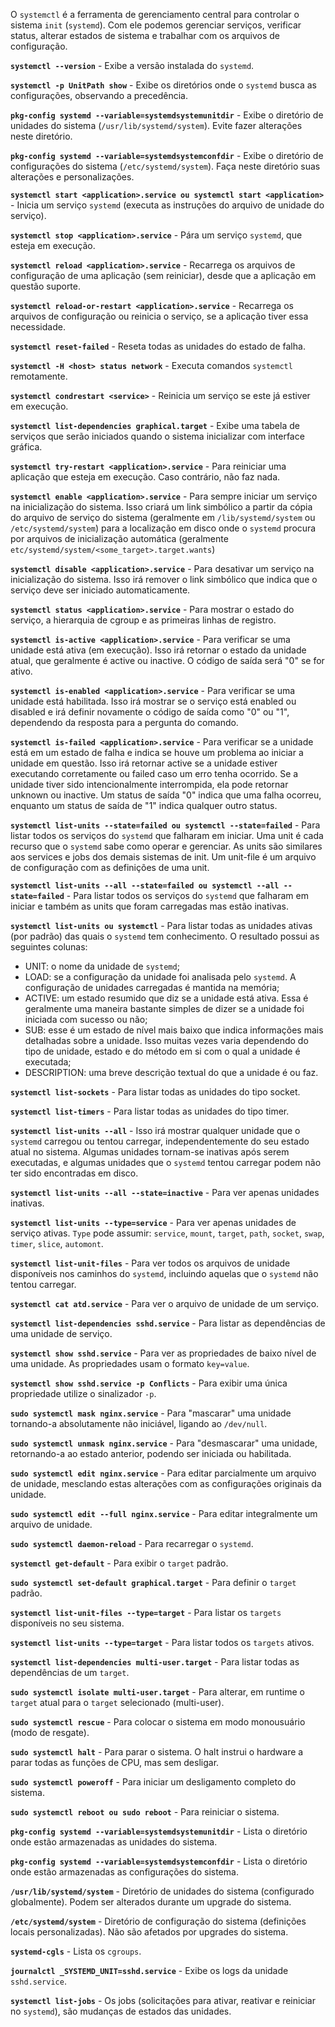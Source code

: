 O `systemctl` é a ferramenta de gerenciamento central para controlar o sistema `init` (`systemd`). Com ele podemos gerenciar serviços, verificar status, alterar estados de sistema e trabalhar com os arquivos de configuração.

**```systemctl --version```** - Exibe a versão instalada do `systemd`.

**```systemctl -p UnitPath show```** - Exibe os diretórios onde o `systemd` busca as configurações, observando a precedência.

**```pkg-config systemd --variable=systemdsystemunitdir```** - Exibe o diretório de unidades do sistema (`/usr/lib/systemd/system`). Evite fazer alterações neste diretório.

**```pkg-config systemd --variable=systemdsystemconfdir```** - Exibe o diretório de configurações do sistema (`/etc/systemd/system`). Faça neste diretório suas alterações e personalizações.

**```systemctl start <application>.service ou systemctl start <application>```** - Inicia um serviço `systemd` (executa as instruções do arquivo de unidade do serviço).

**```systemctl stop <application>.service```** - Pára um serviço `systemd`, que esteja em execução.

**```systemctl reload <application>.service```** - Recarrega os arquivos de configuração de uma aplicação (sem reiniciar), desde que a aplicação em questão suporte.

**```systemctl reload-or-restart <application>.service```** - Recarrega os arquivos de configuração ou reinicia o serviço, se a aplicação tiver essa necessidade.

**```systemctl reset-failed```** - Reseta todas as unidades do estado de falha.

**```systemctl -H <host> status network```** - Executa comandos `systemctl` remotamente.

**```systemctl condrestart <service>```** - Reinicia um serviço se este já estiver em execução.

**```systemctl list-dependencies graphical.target```** - Exibe uma tabela de serviços que serão iniciados quando o sistema inicializar com interface gráfica.

**```systemctl try-restart <application>.service```** - Para reiniciar uma aplicação que esteja em execução. Caso contrário, não faz nada.

**```systemctl enable <application>.service```** - Para sempre iniciar um serviço na inicialização do sistema. Isso criará um link simbólico a partir da cópia do arquivo de serviço do sistema (geralmente em `/lib/systemd/system` ou `/etc/systemd/system`) para a localização em disco onde o `systemd` procura por arquivos de inicialização automática (geralmente `etc/systemd/system/<some_target>.target.wants`)

**```systemctl disable <application>.service```** - Para desativar um serviço na inicialização do sistema. Isso irá remover o link simbólico que indica que o serviço deve ser iniciado automaticamente.

**```systemctl status <application>.service```** - Para mostrar o estado do serviço, a hierarquia de cgroup e as primeiras linhas de registro.

**```systemctl is-active <application>.service```** - Para verificar se uma unidade está ativa (em execução). Isso irá retornar o estado da unidade atual, que geralmente é active ou inactive. O código de saída será "0" se for ativo.

**```systemctl is-enabled <application>.service```** - Para verificar se uma unidade está habilitada. Isso irá mostrar se o serviço está enabled ou disabled e irá definir novamente o código de saída como "0" ou "1", dependendo da resposta para a pergunta do comando.

**```systemctl is-failed <application>.service```** - Para verificar se a unidade está em um estado de falha e indica se houve um problema ao iniciar a unidade em questão. Isso irá retornar active se a unidade estiver executando corretamente ou failed caso um erro tenha ocorrido. Se a unidade tiver sido intencionalmente interrompida, ela pode retornar unknown ou inactive. Um status de saída "0" indica que uma falha ocorreu, enquanto um status de saída de "1" indica qualquer outro status.

**```systemctl list-units --state=failed ou systemctl --state=failed```** - Para listar todos os serviços do `systemd` que falharam em iniciar. Uma unit é cada recurso que o `systemd` sabe como operar e gerenciar. As units são similares aos services e jobs dos demais sistemas de init. Um unit-file é um arquivo de configuração com as definições de uma unit.

**```systemctl list-units --all --state=failed ou systemctl --all --state=failed```** - Para listar todos os serviços do `systemd` que falharam em iniciar e também as units que foram carregadas mas estão inativas.

**```systemctl list-units ou systemctl```** - Para listar todas as unidades ativas (por padrão) das quais o `systemd` tem conhecimento. O resultado possui as seguintes colunas:
- UNIT: o nome da unidade de `systemd`;
- LOAD: se a configuração da unidade foi analisada pelo `systemd`. A configuração de unidades carregadas é mantida na memória;
- ACTIVE: um estado resumido que diz se a unidade está ativa. Essa é geralmente uma maneira bastante simples de dizer se a unidade foi iniciada com sucesso ou não;
- SUB: esse é um estado de nível mais baixo que indica informações mais detalhadas sobre a unidade. Isso muitas vezes varia dependendo do tipo de unidade, estado e do método em si com o qual a unidade é executada;
- DESCRIPTION: uma breve descrição textual do que a unidade é ou faz.

**```systemctl list-sockets```** - Para listar todas as unidades do tipo socket.

**```systemctl list-timers```** - Para listar todas as unidades do tipo timer.

**```systemctl list-units --all```** - Isso irá mostrar qualquer unidade que o `systemd` carregou ou tentou carregar, independentemente do seu estado atual no sistema. Algumas unidades tornam-se inativas após serem executadas, e algumas unidades que o `systemd` tentou carregar podem não ter sido encontradas em disco.

**```systemctl list-units --all --state=inactive```** - Para ver apenas unidades inativas.

**```systemctl list-units --type=service```** - Para ver apenas unidades de serviço ativas. `Type` pode assumir: `service`, `mount`, `target`, `path`, `socket`, `swap`, `timer`, `slice`, `automont`.

**```systemctl list-unit-files```** - Para ver todos os arquivos de unidade disponíveis nos caminhos do `systemd`, incluindo aquelas que o `systemd` não tentou carregar.

**```systemctl cat atd.service```** - Para ver o arquivo de unidade de um serviço.

**```systemctl list-dependencies sshd.service```** - Para listar as dependências de uma unidade de serviço.

**```systemctl show sshd.service```** - Para ver as propriedades de baixo nível de uma unidade. As propriedades usam o formato `key=value`.

**```systemctl show sshd.service -p Conflicts```** -  Para exibir uma única propriedade utilize o sinalizador `-p`.

**```sudo systemctl mask nginx.service```** - Para "mascarar" uma unidade tornando-a absolutamente não iniciável, ligando ao `/dev/null`.

**```sudo systemctl unmask nginx.service```** - Para "desmascarar" uma unidade, retornando-a ao estado anterior, podendo ser iniciada ou habilitada.

**```sudo systemctl edit nginx.service```** - Para editar parcialmente um arquivo de unidade, mesclando estas alterações com as configurações originais da unidade.

**```sudo systemctl edit --full nginx.service```** - Para editar integralmente um arquivo de unidade.

**```sudo systemctl daemon-reload```** - Para recarregar o `systemd`.

**```systemctl get-default```** - Para exibir o `target` padrão.

**```sudo systemctl set-default graphical.target```** - Para definir o `target` padrão.

**```systemctl list-unit-files --type=target```** - Para listar os `targets` disponíveis no seu sistema.

**```systemctl list-units --type=target```** - Para listar todos os `targets` ativos.

**```systemctl list-dependencies multi-user.target```** - Para listar todas as dependências de um `target`.

**```sudo systemctl isolate multi-user.target```** - Para alterar, em runtime o `target` atual para o `target` selecionado (multi-user).

**```sudo systemctl rescue```** - Para colocar o sistema em modo monousuário (modo de resgate).

**```sudo systemctl halt```** - Para parar o sistema. O halt instrui o hardware a parar todas as funções de CPU, mas sem desligar.

**```sudo systemctl poweroff```** - Para iniciar um desligamento completo do sistema.

**```sudo systemctl reboot ou sudo reboot```** - Para reiniciar o sistema.

**```pkg-config systemd --variable=systemdsystemunitdir```** - Lista o diretório onde estão armazenadas as unidades do sistema.

**```pkg-config systemd --variable=systemdsystemconfdir```** - Lista o diretório onde estão armazenadas as configurações do sistema.

**```/usr/lib/systemd/system```** - Diretório de unidades do sistema (configurado globalmente). Podem ser alterados durante um upgrade do sistema.

**```/etc/systemd/system```** - Diretório de configuração do sistema (definições locais personalizadas). Não são afetados por upgrades do sistema.

**```systemd-cgls```** - Lista os `cgroups`.

**```journalctl _SYSTEMD_UNIT=sshd.service```** - Exibe os logs da unidade `sshd.service`.

**```systemctl list-jobs```** - Os jobs (solicitações para ativar, reativar e reiniciar no `systemd`), são mudanças de estados das unidades.
